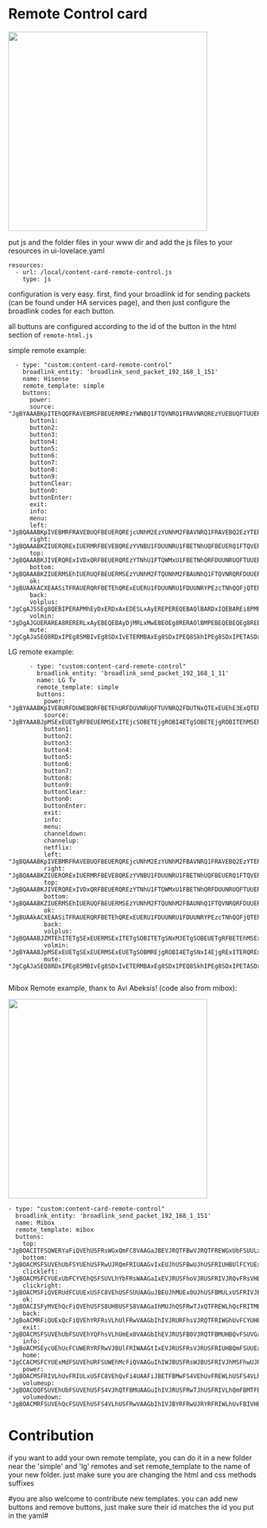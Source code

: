 # Remote Control card #

<img src="https://github.com/dimagoltsman/ha-custom-lovelace-cards/blob/master/remote-control/screenshot.png?raw=true" height="400">


put js and the folder files in your www dir and add the js files to your resources in ui-lovelace.yaml
```
resources:
  - url: /local/content-card-remote-control.js
    type: js
```

configuration is very easy. first, find your broadlink id for sending packets (can be found under HA services page),
and then just configure the broadlink codes for each button.

all buttuns are configured according to the id of the button in the html section of `remote-html.js`

simple remote example:
```
  - type: "custom:content-card-remote-control"
    broadlink_entity: 'broadlink_send_packet_192_168_1_151'
    name: Hisense
    remote_template: simple
    buttons:
      power:
      source: "JgBYAAABKpITEhQQFRAVEBMSFBEUERMREzYWNBQ1FTQVNRQ1FRAVNRQREzYUEBUQFTUUERQRFBAVNRQRFDUVNBUREzYTNhQ2EwAFTgABKUcVAAxWAAEpRxQADQU="
      button1:  
      button2:  
      button3:  
      button4:  
      button5:  
      button6:  
      button7:  
      button8:  
      button9:  
      buttonClear:
      button0:
      buttonEnter:
      exit:
      info:
      menu:
      left: "JgBQAAABKpIVEBMRFRAVEBUQFBEUERQREjcUNhM2EzYUNhM2FBAVNRQ1FRAVEBQ2EzYTERYPFRAVERM2EjcUEBUREzYUNRQ2FAAFTQABKUgUAA0FAAAAAAAAAAA="
      right: "JgBQAAABKZIUERQRExIUERMRFBEVEBQREzYVNBU1FDUUNRU1FBETNhUQFBEUERQ1FTQVERMSExEUNRU1FDUUERUQFDUUNhM2FAAFTgABKEgVAA0FAAAAAAAAAAA="
      top: "JgBQAAABKJIVERQRExIVDxQRFBEUERQREzYTNhU1FTQWMxU1FBETNhQRFDUUNRUQFTUUERMSFBAUNRURExIUNRQQFTUUNRM2FQAFTgABKEgVAA0FAAAAAAAAAAA="
      bottom: "JgBQAAABKZIUERMSEhIUERUQFBEUERMSEzYUNhM2FTQUNhM2FBAUNhQ1FTQVNRQRFDUUERUQExITEhQRFBAVNBURFDUVNBU1FAAFTQABKUgVAA0FAAAAAAAAAAA="
      ok: "JgBUAAkACXEAASiTFRAUERQRFBETEhQRExEUERU1FDUUNRU1FDUUNRYPEzcTNhQQFjQTEhU0Fg8UERQRFBEVNBQRFDYSEhQ1FTQVNRQABU4AASlIFAANBQAAAAA="
      back:
      volplus: "JgCgAJSSEg8QEBIPERAPMhEyDxERDxAxEDESLxAyEREPEREQEBAQlBARDxIQEBAREi8PMhEvEhAQMRExDzIREBARDhISDhAyEBEQEQ8REi8RAAdclJMRDxAREREPEREwEi8SEBARDzIQMhAwDzESEBARERAQEBKSEg8QEBAREREPMREyDjESDhIwETESLxEQEBEREBAQETAPERERERAQMRAADQUAAAAAAAAAAA=="
      volmin: "JgDgAJGUERAREA8RERERLxAyEBEQEBAyDjMRLxMwEBEOEg8RERAOlBMPEBEQEBEQEg8REBAQETIQMBEyEDAQEBIvEjEQMBIPDxIPEhEPETASAAdclJMSDhAREBEPEw8xEi8QERARDzEPMxEwETEQEBEREBASDhGTEg8RDxASEBEOERAQERARMBIwEi8RMhAQETEOMhExEBAREBARDxIPMhEAB1yWkRAQERAQERAREDESLxEREBARMBAxEDERMBEQEREOExAQEZIQERAQEhAQEQ0TEBEQEBExEDEQMBIwERARAA0FAAAAAAAAAAA="
      mute: "JgCgAJaSEQ8RDxIPEg8SMBIvEg8SDxIvETERMBAxEg8SDxIPEQ8SkhIPEg8SDxIPETASDxIPERARLxIwEi8SDxIPEjARMBIwERASDREQEjASAAdhlJMSDxEQERARDxIvEjASDxEPETESMBEwEjARDxAQEg8SDxKSEg8REBEPEg8SMBEQEQ8REBIwEi8SLxIPEg8SLxIwEi8SDxEQEg8RMBEADQUAAAAAAAAAAA=="

```


LG remote example:
```
      - type: "custom:content-card-remote-control"
        broadlink_entity: 'broadlink_send_packet_192_168_1_11'
        name: LG Tv
        remote_template: simple
        buttons:
          power: "JgBYAAABKpIVEBURFDUWEBQRFBETEhURFDUVNRUQFTUVNRQ2FDUTNxQTExEUEhE3ExQTERMSFRITNRU1FDYUEhI3FDUVNRM3FQAFMwABKEoWAAxMAAEqSBUADQU="
          source: "JgBYAAABJpMSExEUETgRFBEUERMSExITEjcSOBETEjgROBI4ETgSOBETEjgROBITEhMSEhM3ETgTNxITERMSOBE4EjgRExITEQAFGwABJkoSAAxGAAElSxIADQU="
          button1:  
          button2:  
          button3:  
          button4:  
          button5:  
          button6:  
          button7:  
          button8:  
          button9:  
          buttonClear:
          button0:
          buttonEnter:
          exit:
          info:
          menu:
          channeldown:
          channelup:
          netflix:
          left: "JgBQAAABKpIVEBMRFRAVEBUQFBEUERQREjcUNhM2EzYUNhM2FBAVNRQ1FRAVEBQ2EzYTERYPFRAVERM2EjcUEBUREzYUNRQ2FAAFTQABKUgUAA0FAAAAAAAAAAA="
          right: "JgBQAAABKZIUERQRExIUERMRFBEVEBQREzYVNBU1FDUUNRU1FBETNhUQFBEUERQ1FTQVERMSExEUNRU1FDUUERUQFDUUNhM2FAAFTgABKEgVAA0FAAAAAAAAAAA="
          top: "JgBQAAABKJIVERQRExIVDxQRFBEUERQREzYTNhU1FTQWMxU1FBETNhQRFDUUNRUQFTUUERMSFBAUNRURExIUNRQQFTUUNRM2FQAFTgABKEgVAA0FAAAAAAAAAAA="
          bottom: "JgBQAAABKZIUERMSEhIUERUQFBEUERMSEzYUNhM2FTQUNhM2FBAUNhQ1FTQVNRQRFDUUERUQExITEhQRFBAVNBURFDUVNBU1FAAFTQABKUgVAA0FAAAAAAAAAAA="
          ok: "JgBUAAkACXEAASiTFRAUERQRFBETEhQRExEUERU1FDUUNRU1FDUUNRYPEzcTNhQQFjQTEhU0Fg8UERQRFBEVNBQRFDYSEhQ1FTQVNRQABU4AASlIFAANBQAAAAA="
          back:
          volplus: "JgBQAAABJZMTEhITETgSExEUERMSExITETgSOBITETgSNxM3ETgSOBEUETgRFBETEhMSExEUERMTNxISEzcROBM3ETgSOBI3EwAFGQABJkoSAA0FAAAAAAAAAAA="
          volmin: "JgBYAAABJpMSExEUETgSExEUERMSExEUETgSOBMREjgROBI4ETgSNxI4EjgRExITERQRExITEhMRFBETEjgROBI4ETgSOBE4EQAFGwABJkoSAAxFAAEmShIADQU="
          mute: "JgCgAJaSEQ8RDxIPEg8SMBIvEg8SDxIvETERMBAxEg8SDxIPEQ8SkhIPEg8SDxIPETASDxIPERARLxIwEi8SDxIPEjARMBIwERASDREQEjASAAdhlJMSDxEQERARDxIvEjASDxEPETESMBEwEjARDxAQEg8SDxKSEg8REBEPEg8SMBEQEQ8REBIwEi8SLxIPEg8SLxIwEi8SDxEQEg8RMBEADQUAAAAAAAAAAA=="
      
```


Mibox Remote example, thanx to Avi Abeksis! (code also from mibox):

<img src="https://github.com/dimagoltsman/ha-custom-lovelace-cards/blob/master/remote-control/content-card-remote-control/mibox/remote-back.png?raw=true" height="400">

```
- type: "custom:content-card-remote-control"
  broadlink_entity: 'broadlink_send_packet_192_168_1_151'
  name: Mibox
  remote_template: mibox
  buttons:
    top: "JgBOACITFSQWERYaFiQVEhUSFRsWGxQmFC8VAAGaJBEVJRQTFBwVJRQTFREWGxUbFSUULxQAAZ0iERYkFBMVGxYkFRIUExUbFRwVJRUvFAANBQAAAAAAAAAAAAA="
    bottom: "JgBOACMSFSUVEhUbFSYUEhUSFRwUJRQmFRIUAAGvIxEUJhUSFBwUJhUSFRIUHBUlFCYUExUAAa0jEhQlFRIWGxUkFhEWERYaFSUVJRUSFQANBQAAAAAAAAAAAAA="
    clickleft: "JgBOACMSFCYUExUbFCYVEhQSFSUVLhYbFRsWAAGaIxEVJRUSFhoVJRUSFRIVJRQvFRsVHBQAAZwjERUlFhAWGxYkFRIVERUmFC8VGxUcEwANBQAAAAAAAAAAAAA="
    clickright: "JgBOACMSFiQVERUdFCUUExUSFC8VEhUSFSUUAAGuJBEUJhMUEx0UJhUSFBMULxUSFRIVJBUAAa8iEhUkFRIWGxUkFhEWERUuFhEVEhUlFAANBQAAAAAAAAAAAAA="
    ok: "JgBOACISFyMVEhQcFiQVEhUSFS8UHBUSFS8VAAGaIhMUJhQSFRwTJxQTFREWLhQcFRITMBUAAZsiEhUlFBMTHRUlFRIVEhQvFRsWERUuFwANBQAAAAAAAAAAAAA="
    back: "JgBoACMRFiQUExQcFiQVEhYRFRsVLhUlFRwVAAGbIhIVJRURFhsVJRQTFRIWGhUvFCYUHBUAAZokERUlFRIUHBUlFBMUEhUcFC8VJRUbFQABmyMRFSUVEhQcFiQVEhUSFRsWLRUlFhsUAA0F"
    exit: "JgBOACMSFSUVEhUbFSUVEhYQFhsVLhUmEx0VAAGbIhEVJRUSFB0VJRQTFBMUHBQvFSUVGxYAAZojEhMmFRIVHBQlFRIVEhUbFDAVJRcZFAANBQAAAAAAAAAAAAA="
    info: "JgBoACMSEycUEhUcFCUWERYRFRwVJBUlFRIWAAGtIxEVJRUSFRsVJRUSFRIUHBQmFSUUExUAAa4hExUlFRIVGxQmFBMTFBMdFCYUJhQTFAABriMSEycUEhQdEycVERQTFRwVJBYkFhEVAA0F"
    home: "JgCCACMSFCYUExMdFSUVEhURFSUWEhMcFiQVAAGuIhIWJBUSFRsWJBUSFRIVJhMSFhwUJRUAAa4hFBQlFxAWGxQlFBMUExQmFRIUHBQmFQABrSQRFCYUExQcFCYUExQTFCUWERUcFSQWAAGuIxAWJBYRFRwVJBYRFRIWJBQTFRwTJxQADQUAAAAAAAA="
    power: "JgBOACMSFRIVLhUvFRIULxUSFC8VEhQvFi4UAAFiJBETFBMwFS4VEhUvFREWLhUSFS4VLhYAAWEjEhURFS8ULxUSFS4VEhUuFRIVLxUuFQANBQAAAAAAAAAAAAA="
    volumeup: "JgBOACQQFSUVEhUbFSUVEhUSFS4VJhQTFBMUAAGuIhIVJRUSFRwTJhUSFRIVLhQmFBMTFBUAAa0jEhUlFRIUHBUlFBMUExQvFSUVEhURFQANBQAAAAAAAAAAAAA="
    volumedown: "JgBOACMRFSUVEhQcFSUVEhUSFS4VLhUSFRwVAAGbIhIVJBYRFRwUJRYRFRIWLhUvFBIVHBQAAZskERQmFBMUHBYkFRIUEhUvFC8VEhQcFQANBQAAAAAAAAAAAAA="
```



# Contribution
if you want to add your own remote template, you can do it in a new folder near the 'simple' and 'lg' remotes and
set remote_template to the name of your new folder. 
just make sure you are changing the html and css methods suffixes

#you are also welcome to contribute new templates. you can add new buttons and remove buttons, just make sure their id matches the id you put in the yaml#

